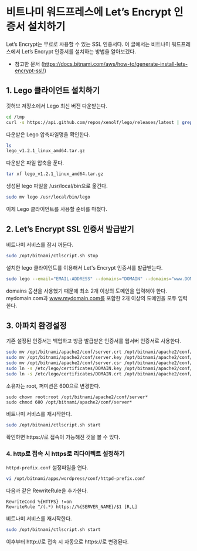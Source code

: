 # 비트나미 워드프레스에 Let’s Encrypt 인증서 설치하기

Let’s Encrypt는 무료로 사용할 수 있는 SSL 인증서다. 이 글에서는 비트나미 워드프레스에서 Let’s Encrypt 인증서를 설치하는 방법을 알아보겠다.

- 참고한 문서 (https://docs.bitnami.com/aws/how-to/generate-install-lets-encrypt-ssl/)


##  1. Lego 클라이언트 설치하기

깃허브 저장소에서 Lego 최신 버전 다운받는다.
```bash
cd /tmp
curl -s https://api.github.com/repos/xenolf/lego/releases/latest | grep browser_download_url | grep linux_amd64 | cut -d '"' -f 4 | wget -i -
```

다운받은 Lego 압축파일명을 확인한다.
```bash
ls
lego_v1.2.1_linux_amd64.tar.gz
```

다운받은 파일 압축을 푼다. 
```bash
tar xf lego_v1.2.1_linux_amd64.tar.gz
```

생성된 lego 파일을 /usr/local/bin으로 옮긴다. 
```bash
sudo mv lego /usr/local/bin/lego
```
이제 Lego 클라이언트를 사용할 준비를 마쳤다.

## 2. Let’s Encrypt SSL 인증서 발급받기

비트나미 서비스를 잠시 꺼둔다.
```bash
sudo /opt/bitnami/ctlscript.sh stop
```

설치한 lego 클라이언트를 이용해서 Let's Encrypt 인증서를 발급받는다.
```bash
sudo lego --email="EMAIL-ADDRESS" --domains="DOMAIN" --domains="www.DOMAIN" --path="/etc/lego" run
```
domains 옵션을 사용했기 때문에 최소 2개 이상의 도메인을 입력해야 한다. mydomain.com과 www.mydomain.com를 포함한 2개 이상의 도메인을 모두 입력한다.

## 3. 아파치 환경설정 

기존 설정된 인증서는 백업하고 방금 발급받은 인증서를 웹서버 인증서로 사용한다. 

```bash
sudo mv /opt/bitnami/apache2/conf/server.crt /opt/bitnami/apache2/conf/server.crt.old
sudo mv /opt/bitnami/apache2/conf/server.key /opt/bitnami/apache2/conf/server.key.old
sudo mv /opt/bitnami/apache2/conf/server.csr /opt/bitnami/apache2/conf/server.csr.old
sudo ln -s /etc/lego/certificates/DOMAIN.key /opt/bitnami/apache2/conf/server.key
sudo ln -s /etc/lego/certificates/DOMAIN.crt /opt/bitnami/apache2/conf/server.crt
```
소유자는 root, 퍼미션은 600으로 변경한다.
```
sudo chown root:root /opt/bitnami/apache2/conf/server*
sudo chmod 600 /opt/bitnami/apache2/conf/server*
```
비트나미 서비스를 재시작한다.
```bash
sudo /opt/bitnami/ctlscript.sh start
```
확인하면 https://로 접속이 가능해진 것을 볼 수 있다. 

### 4. http로 접속 시 https로 리다이렉트 설정하기

``httpd-prefix.conf`` 설정파일을 연다.
```bash
vi /opt/bitnami/apps/wordpress/conf/httpd-prefix.conf
```

다음과 같은 RewriteRule을 추가한다. 
```
RewriteCond %{HTTPS} !=on
RewriteRule ^/(.*) https://%{SERVER_NAME}/$1 [R,L]
```

비트나미 서비스를 재시작한다.
```bash
sudo /opt/bitnami/ctlscript.sh start
```

이후부터 http://로 접속 시 자동으로 https://로 변경된다. 

